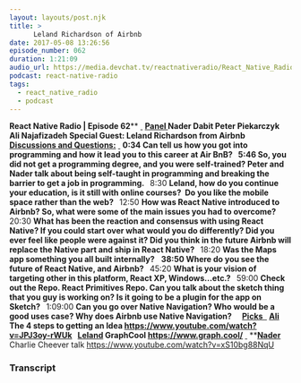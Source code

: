 ```yaml
---
layout: layouts/post.njk
title: >
      Leland Richardson of Airbnb
date: 2017-05-08 13:26:56
episode_number: 062
duration: 1:21:09
audio_url: https://media.devchat.tv/reactnativeradio/React_Native_Radio_Episode_62.mp3
podcast: react-native-radio
tags: 
  - react_native_radio
  - podcast
---
```


 **React Native Radio | Episode 62**** <u> </u> ****<u>Panel </u>** Nader Dabit Peter&nbsp;Piekarczyk Ali&nbsp;Najafizadeh Special Guest: **Leland Richardson from Airbnb** &nbsp; **<u>Discussions and Questions:</u>**** <u> </u> ****0:34** Can tell us how you got into programming and how it lead you to this career at Air BnB? &nbsp; **5:46** So, you did not get a programming degree, and you were self-trained? Peter and Nader talk about being self-taught in programming and breaking the barrier to get a job in programming. **&nbsp;**** 8:30 **Leland, how do you continue your education, is it still with online courses?&nbsp; Do you like the mobile space rather than the web? &nbsp;** 12:50 **How was React Native introduced to Airbnb? So, what were some of the main issues you had to overcome? &nbsp;** 20:30 **What has been the reaction and consensus with using React Native? If you could start over what would you do differently? Did you ever feel like people were against it? Did you think in the future Airbnb will replace the Native part and ship in React Native? &nbsp;** 18:20 **Was the Maps app something you all built internally?** &nbsp; ****38:50** Where do you see the future of React Native, and Airbnb? **&nbsp;**** 45:20 **What is your vision of targeting other in this platform, React XP, Windows…etc.? &nbsp;** 59:00 **Check out the Repo. React Primitives Repo. Can you talk about the sketch thing that you guy is working on? Is it going to be a plugin for the app on Sketch? &nbsp;** 1:09:00 **Can you go over Native Navigation? Who would be a good uses case? Why does Airbnb use Native Navigation? &nbsp;** &nbsp; ****<u>Picks </u>**** <u> </u> ****<u>Ali</u>** The 4 steps to getting an Idea https://www.youtube.com/watch?v=JPJ3oy-rWUk &nbsp; **<u>Leland</u>** GraphCool **<u><a href="https://www.graph.cool/">https://www.graph.cool/</a></u>**** <u> </u> ****<u>Nader </u>** Charlie Cheever talk https://www.youtube.com/watch?v=xS10bg88NqU

### Transcript


